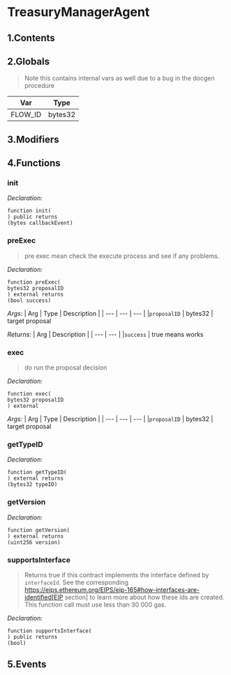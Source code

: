 # TreasuryManagerAgent





## 1.Contents
<!-- START doctoc -->
<!-- END doctoc -->

## 2.Globals

> Note this contains internal vars as well due to a bug in the docgen procedure

| Var | Type |
| --- | --- |
| FLOW_ID | bytes32 |

## 3.Modifiers

## 4.Functions

### init



*Declaration:*
```solidity
function init(
) public returns
(bytes callbackEvent)
```




### preExec

> pre exec mean check the execute process and see if any problems.


*Declaration:*
```solidity
function preExec(
bytes32 proposalID
) external returns
(bool success)
```

*Args:*
| Arg | Type | Description |
| --- | --- | --- |
|`proposalID` | bytes32 | target proposal

*Returns:*
| Arg | Description |
| --- | --- |
|`success` | true means works

### exec

> do run the proposal decision


*Declaration:*
```solidity
function exec(
bytes32 proposalID
) external
```

*Args:*
| Arg | Type | Description |
| --- | --- | --- |
|`proposalID` | bytes32 | target proposal


### getTypeID



*Declaration:*
```solidity
function getTypeID(
) external returns
(bytes32 typeID)
```




### getVersion



*Declaration:*
```solidity
function getVersion(
) external returns
(uint256 version)
```




### supportsInterface

> Returns true if this contract implements the interface defined by
`interfaceId`. See the corresponding
https://eips.ethereum.org/EIPS/eip-165#how-interfaces-are-identified[EIP section]
to learn more about how these ids are created.
This function call must use less than 30 000 gas.

*Declaration:*
```solidity
function supportsInterface(
) public returns
(bool)
```




## 5.Events
